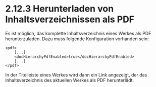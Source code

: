 # 2.12.3 Herunterladen von Inhaltsverzeichnissen als PDF

Es ist möglich, das komplette Inhaltsverzeichnis eines Werkes als PDF herunterzuladen. Dazu muss folgende Konfiguration vorhanden sein:

```markup
<pdf>
    [...]
    <docHierarchyPdfEnabled>true</docHierarchyPdfEnabled>
    [...]
</pdf>
```

In der Titelleiste eines Werkes wird dann ein Link angezeigt, der das Inhaltsverzeichnis des aktuellen Werkes als PDF herunterlädt.  


